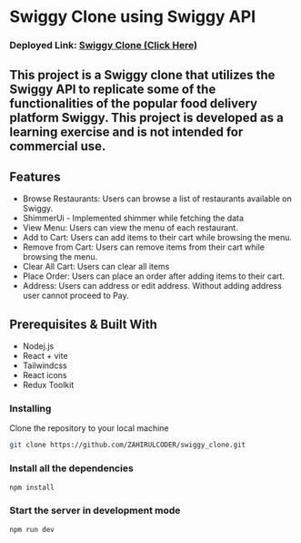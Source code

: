 # Swiggy Clone using Swiggy API

### Deployed Link: [Swiggy Clone (Click Here)](https://swiggy-clone-sk-zahirul-islam.vercel.app/)



## This project is a Swiggy clone that utilizes the Swiggy API to replicate some of the functionalities of the popular food delivery platform Swiggy. This project is developed as a learning exercise and is not intended for commercial use.



## Features
- Browse Restaurants: Users can browse a list of restaurants available on Swiggy.
- ShimmerUi - Implemented shimmer while fetching the data
- View Menu: Users can view the menu of each restaurant.
- Add to Cart: Users can add items to their cart while browsing the menu.
- Remove from Cart: Users can remove items from their cart while browsing the menu.
- Clear All Cart: Users can clear all items 
- Place Order: Users can place an order after adding items to their cart.
- Address: Users can address or edit address. Without adding address user cannot proceed to Pay.  


## Prerequisites & Built With
- Nodej.js
- React + vite
- Tailwindcss
- React icons
- Redux Toolkit

### Installing 
Clone the repository to your local machine
```bash
git clone https://github.com/ZAHIRULCODER/swiggy_clone.git

```

### Install all the dependencies
```bash
npm install
```

### Start the server in development mode
```bash
npm run dev
```
